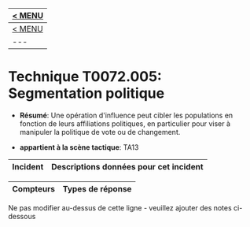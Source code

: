 |[< MENU](../README.md)|
|---|
|[< MENU](../../README.md)|
|---|
# Technique T0072.005: Segmentation politique

* **Résumé**: Une opération d'influence peut cibler les populations en fonction de leurs affiliations politiques, en particulier pour viser à manipuler la politique de vote ou de changement.

* **appartient à la scène tactique**: TA13


|Incident |Descriptions données pour cet incident |
|-------- |-------------------- |



|Compteurs |Types de réponse |
|-------- |-------------- |


Ne pas modifier au-dessus de cette ligne - veuillez ajouter des notes ci-dessous